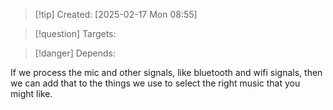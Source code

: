 
>[!tip] Created: [2025-02-17 Mon 08:55]

>[!question] Targets: 

>[!danger] Depends: 

If we process the mic and other signals, like bluetooth and wifi signals, then we can add that to the things we use to select the right music that you might like.